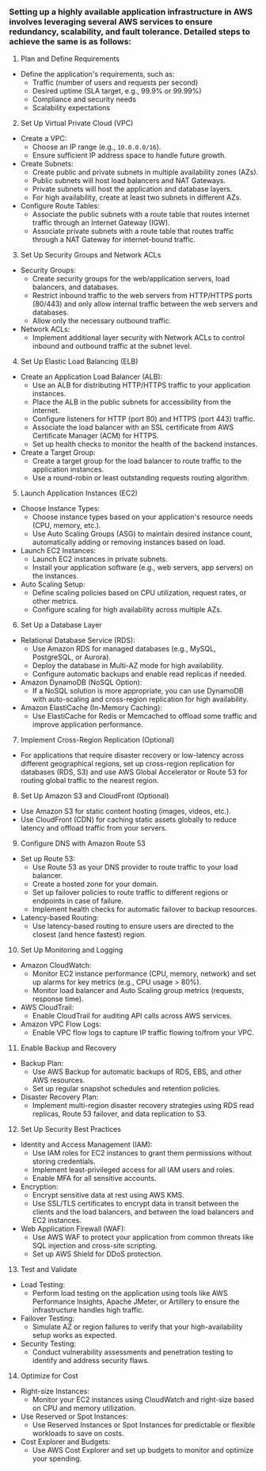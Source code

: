 ### Setting up a highly available application infrastructure in AWS involves leveraging several AWS services to ensure redundancy, scalability, and fault tolerance. Detailed steps to achieve the same is as follows:

 1. Plan and Define Requirements
   - Define the application's requirements, such as:
     - Traffic (number of users and requests per second)
     - Desired uptime (SLA target, e.g., 99.9% or 99.99%)
     - Compliance and security needs
     - Scalability expectations

 2. Set Up Virtual Private Cloud (VPC)
   - Create a VPC:
     - Choose an IP range (e.g., `10.0.0.0/16`).
     - Ensure sufficient IP address space to handle future growth.
   - Create Subnets:
     - Create public and private subnets in multiple availability zones (AZs).
     - Public subnets will host load balancers and NAT Gateways.
     - Private subnets will host the application and database layers.
     - For high availability, create at least two subnets in different AZs.
   - Configure Route Tables:
     - Associate the public subnets with a route table that routes internet traffic through an Internet Gateway (IGW).
     - Associate private subnets with a route table that routes traffic through a NAT Gateway for internet-bound traffic.

 3. Set Up Security Groups and Network ACLs
   - Security Groups:
     - Create security groups for the web/application servers, load balancers, and databases.
     - Restrict inbound traffic to the web servers from HTTP/HTTPS ports (80/443) and only allow internal traffic between the web servers and databases.
     - Allow only the necessary outbound traffic.
   - Network ACLs:
     - Implement additional layer security with Network ACLs to control inbound and outbound traffic at the subnet level.

 4. Set Up Elastic Load Balancing (ELB)
   - Create an Application Load Balancer (ALB):
     - Use an ALB for distributing HTTP/HTTPS traffic to your application instances.
     - Place the ALB in the public subnets for accessibility from the internet.
     - Configure listeners for HTTP (port 80) and HTTPS (port 443) traffic.
     - Associate the load balancer with an SSL certificate from AWS Certificate Manager (ACM) for HTTPS.
     - Set up health checks to monitor the health of the backend instances.
   - Create a Target Group:
     - Create a target group for the load balancer to route traffic to the application instances.
     - Use a round-robin or least outstanding requests routing algorithm.
  
 5. Launch Application Instances (EC2)
   - Choose Instance Types:
     - Choose instance types based on your application's resource needs (CPU, memory, etc.).
     - Use Auto Scaling Groups (ASG) to maintain desired instance count, automatically adding or removing instances based on load.
   - Launch EC2 Instances:
     - Launch EC2 instances in private subnets.
     - Install your application software (e.g., web servers, app servers) on the instances.
   - Auto Scaling Setup:
     - Define scaling policies based on CPU utilization, request rates, or other metrics.
     - Configure scaling for high availability across multiple AZs.

 6. Set Up a Database Layer
   - Relational Database Service (RDS):
     - Use Amazon RDS for managed databases (e.g., MySQL, PostgreSQL, or Aurora).
     - Deploy the database in Multi-AZ mode for high availability.
     - Configure automatic backups and enable read replicas if needed.
   - Amazon DynamoDB (NoSQL Option):
     - If a NoSQL solution is more appropriate, you can use DynamoDB with auto-scaling and cross-region replication for high availability.
   - Amazon ElastiCache (In-Memory Caching):
     - Use ElastiCache for Redis or Memcached to offload some traffic and improve application performance.

 7. Implement Cross-Region Replication (Optional)
   - For applications that require disaster recovery or low-latency across different geographical regions, set up cross-region replication for databases (RDS, S3) and use AWS Global Accelerator or Route 53 for routing global traffic to the nearest region.

 8. Set Up Amazon S3 and CloudFront (Optional)
   - Use Amazon S3 for static content hosting (images, videos, etc.).
   - Use CloudFront (CDN) for caching static assets globally to reduce latency and offload traffic from your servers.

 9. Configure DNS with Amazon Route 53
   - Set up Route 53:
     - Use Route 53 as your DNS provider to route traffic to your load balancer.
     - Create a hosted zone for your domain.
     - Set up failover policies to route traffic to different regions or endpoints in case of failure.
     - Implement health checks for automatic failover to backup resources.
   - Latency-based Routing:
     - Use latency-based routing to ensure users are directed to the closest (and hence fastest) region.

 10. Set Up Monitoring and Logging
   - Amazon CloudWatch:
     - Monitor EC2 instance performance (CPU, memory, network) and set up alarms for key metrics (e.g., CPU usage > 80%).
     - Monitor load balancer and Auto Scaling group metrics (requests, response time).
   - AWS CloudTrail:
     - Enable CloudTrail for auditing API calls across AWS services.
   - Amazon VPC Flow Logs:
     - Enable VPC flow logs to capture IP traffic flowing to/from your VPC.

 11. Enable Backup and Recovery
   - Backup Plan:
     - Use AWS Backup for automatic backups of RDS, EBS, and other AWS resources.
     - Set up regular snapshot schedules and retention policies.
   - Disaster Recovery Plan:
     - Implement multi-region disaster recovery strategies using RDS read replicas, Route 53 failover, and data replication to S3.

 12. Set Up Security Best Practices
   - Identity and Access Management (IAM):
     - Use IAM roles for EC2 instances to grant them permissions without storing credentials.
     - Implement least-privileged access for all IAM users and roles.
     - Enable MFA for all sensitive accounts.
   - Encryption:
     - Encrypt sensitive data at rest using AWS KMS.
     - Use SSL/TLS certificates to encrypt data in transit between the clients and the load balancers, and between the load balancers and EC2 instances.
   - Web Application Firewall (WAF):
     - Use AWS WAF to protect your application from common threats like SQL injection and cross-site scripting.
     - Set up AWS Shield for DDoS protection.

 13. Test and Validate
   - Load Testing:
     - Perform load testing on the application using tools like AWS Performance Insights, Apache JMeter, or Artillery to ensure the infrastructure handles high traffic.
   - Failover Testing:
     - Simulate AZ or region failures to verify that your high-availability setup works as expected.
   - Security Testing:
     - Conduct vulnerability assessments and penetration testing to identify and address security flaws.

 14. Optimize for Cost
   - Right-size Instances:
     - Monitor your EC2 instances using CloudWatch and right-size based on CPU and memory utilization.
   - Use Reserved or Spot Instances:
     - Use Reserved Instances or Spot Instances for predictable or flexible workloads to save on costs.
   - Cost Explorer and Budgets:
     - Use AWS Cost Explorer and set up budgets to monitor and optimize your spending.
